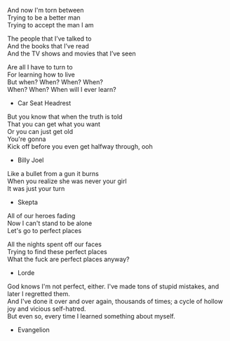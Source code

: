And now I'm torn between   
Trying to be a better man   
Trying to accept the man I am  

The people that I’ve talked to  
And the books that I’ve read  
And the TV shows and movies that I’ve seen  

Are all I have to turn to  
For learning how to live  
But when? When? When? When?  
When? When? When will I ever learn?  

- Car Seat Headrest

But you know that when the truth is told  
That you can get what you want  
Or you can just get old  
You're gonna  
Kick off before you even get halfway through, ooh  

- Billy Joel

Like a bullet from a gun it burns  
When you realize she was never your girl  
It was just your turn  

- Skepta
  
All of our heroes fading  
Now I can't stand to be alone  
Let's go to perfect places  
  
All the nights spent off our faces   
Trying to find these perfect places  
What the fuck are perfect places anyway?  

- Lorde  

God knows I'm not perfect, either. I've made tons of stupid mistakes, and later I regretted them.  
And I've done it over and over again, thousands of times; a cycle of hollow joy and vicious self-hatred.  
But even so, every time I learned something about myself.  

- Evangelion  
